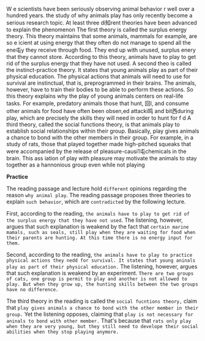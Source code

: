 W e scientists have been seriously observing animal behavior  r well over a hundred years. the study of why animals play has only recently become a serious research topic. At least three di知rent theories have been advanced to explain the phenomenon
The first theory is called the surplus energy theory. This theory maintains that some animals, mammals for example, are so e icient at using energy that they often do not manage to spend all the ene屯y they receive through food. They end up with unused, surplus enery that they cannot store. According to this theory, animals have to play to get rid of the surplus energy that they have not used.
A second theo  is called the instinct-practice theory. It states that young animals play as part of their physical education. The physical actions that animals will need to use for survival are instinctual, that is, preprogrammed in their brains. The animals, however, have to train their bodies to be able to perform these actions. So this theory explains why the play of young animals centers on real-life tasks. For example, predatory animals those that hunt, 回I, and consume other animals for food have often been obsen,ed attacki鸣 and bit西during play, which are precisely the skills they will need in order to hunt for f d
A third theory, called the social functions theory, is that animals play to establish social relationships within their group. Basically, play gives animals a chance to bond with the other members in their group. For example, in a study of rats, those that played together made high-pitched squeaks that were accompanied by the release of pleasure-causi1屯chemicals in the brain. This ass iation of play with pleasure may motivate the animals to stay together as a hannonious group even while not playing

**Practice**

The reading passage and lecture hold `different` opinions regarding the reason `why animal play`. The reading passage proposes three theories to explain `such behavior`, which are `contradicted` by the following lecture.

First, according to the reading, `the animals have to play to get rid of  the surplus energy that they have not used`. The listening, however, argues that such explanation is weakend by the fact that `certain marine mamals, such as seals, still play when they are waiting for food when their parents are hunting. At this time there is no energy input for them.`

Second, according to the reading, `the animals have to play to practice physical actions they nedd for survival. It states that young aninals play as part of their physical education.` The listening, however, argues that such explanation is weakend by an experiment. `There are two groups of cats, one group is permit to play and another is not allowed to play. But when they grow up, the hunting skills between the two groups have no difference.`

The third theory in the reading is called the `social fucntions theory,` claim that `play gives animals a chance to bond with the other member in their group.`  Yet the listening opposes, claiming that `play is not necessary for aninals to bond with other member.` That's because that `rats only play when they are very young, but they still need to develope their social abilities when they stop playing anymore.`